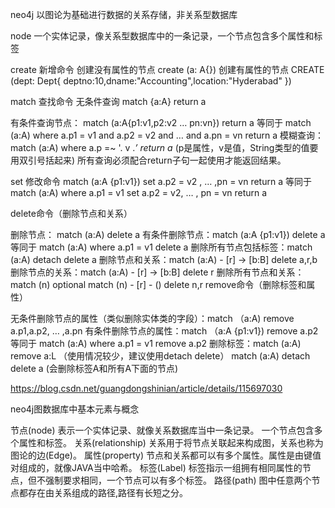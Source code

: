 
neo4j 以图论为基础进行数据的关系存储，非关系型数据库

node 一个实体记录，像关系型数据库中的一条记录，一个节点包含多个属性和标签


create 新增命令
创建没有属性的节点
create (a: A{})
创建有属性的节点
CREATE (dept: Dept{ deptno:10,dname:"Accounting",location:"Hyderabad" })

match 查找命令
无条件查询
match {a:A} return a 

有条件查询节点：
match (a:A{p1:v1,p2:v2 … pn:vn}) return a 等同于
match (a:A) where a.p1 = v1 and a.p2 = v2 and … and a.pn = vn return a
模糊查询：
match (a:A) where a.p =~ '. v .*’ return a* (p是属性，v是值，String类型的值要用双引号括起来)
所有查询必须配合return子句一起使用才能返回结果。

set 修改命令
match (a:A {p1:v1}) set a.p2 = v2 , … ,pn = vn return a 等同于
match (a:A) where a.p1 = v1 set a.p2 = v2, … , pn = vn return a

delete命令（删除节点和关系）

删除节点： match (a:A) delete a
有条件删除节点：match (a:A {p1:v1}) delete a 等同于 match (a:A) where a.p1 = v1 delete a
删除所有节点包括标签：match (a:A) detach delete a
删除节点和关系：match (a:A) - [r] -> [b:B] delete a,r,b
删除节点的关系：match (a:A) - [r] -> [b:B] delete r
删除所有节点和关系：match (n) optional match (n) - [r] - () delete n,r
remove命令（删除标签和属性）

无条件删除节点的属性（类似删除实体类的字段）：match （a:A) remove a.p1,a.p2, … ,a.pn
有条件删除节点的属性：match （a:A {p1:v1}) remove a.p2
等同于 match (a:A) where a.p1 = v1 remove a.p2
删除标签：match (a:A) remove a:L （使用情况较少，建议使用detach delete）
match (a:A) detach delete a (会删除标签A和所有A下面的节点)

https://blog.csdn.net/guangdongshinian/article/details/115697030

neo4j图数据库中基本元素与概念

节点(node)
表示一个实体记录、就像关系数据库当中一条记录。 一个节点包含多个属性和标签。
关系(relationship)
关系用于将节点关联起来构成图，关系也称为图论的边(Edge)。
属性(property)
节点和关系都可以有多个属性。属性是由键值对组成的，就像JAVA当中哈希。
标签(Label)
标签指示一组拥有相同属性的节点，但不强制要求相同，一个节点可以有多个标签。
路径(path)
图中任意两个节点都存在由关系组成的路径,路径有长短之分。

